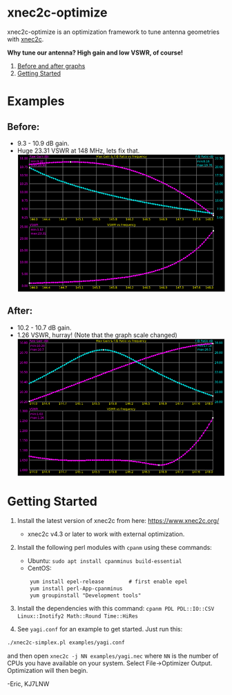 # xnec2c-optimize

xnec2c-optimize is an optimization framework to tune antenna geometries with 
[xnec2c](https://www.xnec2c.org).

**Why tune our antenna?  High gain and low VSWR, of course!**   

1. [Before and after graphs](#examples)
2. [Getting Started](#getting-started)

# Examples

## Before:
  - 9.3 - 10.9 dB gain.
  - Huge 23.31 VSWR at 148 MHz, lets fix that.
![before xnec2c-optimize](https://github.com/KJ7LNW/xnec2c-optimize/blob/master/examples/yagi-before-xnec2c-optimize.png?raw=true)

## After: 
  - 10.2 - 10.7 dB gain.  
  - 1.26 VSWR, hurray!  (Note that the graph scale changed)
![after xnec2c-optimize](https://github.com/KJ7LNW/xnec2c-optimize/blob/master/examples/yagi-after-xnec2c-optimize.png?raw=true)

# Getting Started

1. Install the latest version of xnec2c from here: https://www.xnec2c.org/
   - xnec2c v4.3 or later to work with external optimization.
   
2. Install the following perl modules with `cpanm` using these commands:
   - Ubuntu: `sudo apt install cpanminus build-essential`
   - CentOS: 
   ```
       yum install epel-release        # first enable epel
       yum install perl-App-cpanminus
       yum groupinstall "Development tools"
   ```
3. Install the dependencies with this command:
`cpanm PDL PDL::IO::CSV Linux::Inotify2 Math::Round Time::HiRes`


4. See `yagi.conf` for an example to get started.   Just run this:

```sh
./xnec2c-simplex.pl examples/yagi.conf 
```

and then open `xnec2c -j NN examples/yagi.nec` where `NN` is the number of CPUs you
have available on your system. Select File->Optimizer Output. Optimization will then begin.

-Eric, KJ7LNW
